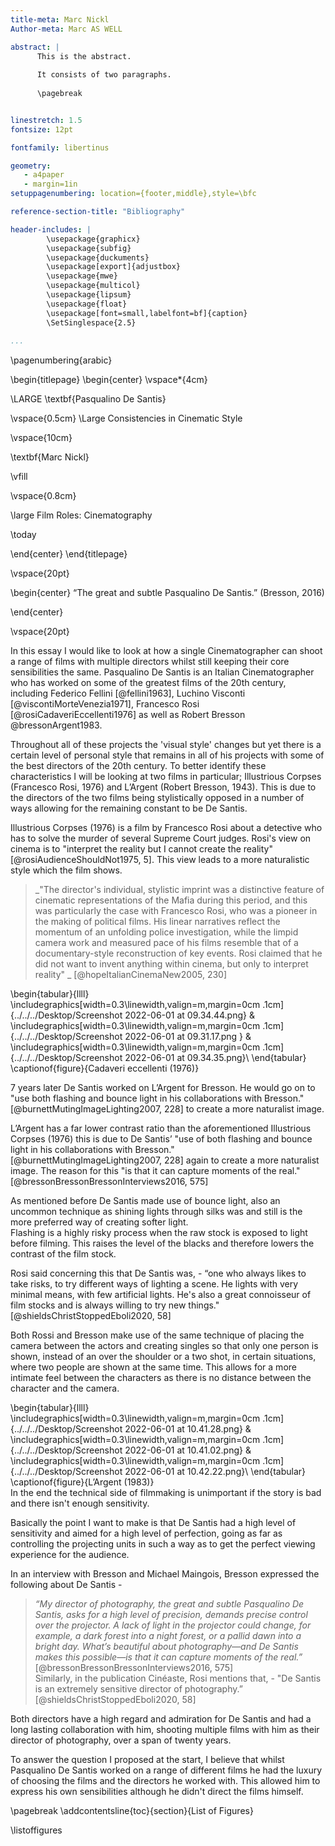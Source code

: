 ```yaml
---
title-meta: Marc Nickl
Author-meta: Marc AS WELL

abstract: |
      This is the abstract.
    
      It consists of two paragraphs.
      
      \pagebreak


linestretch: 1.5
fontsize: 12pt

fontfamily: libertinus

geometry:
   - a4paper
   - margin=1in
setuppagenumbering: location={footer,middle},style=\bfc

reference-section-title: "Bibliography"

header-includes: |
        \usepackage{graphicx}
        \usepackage{subfig}
        \usepackage{duckuments}
        \usepackage[export]{adjustbox}
        \usepackage{mwe}
        \usepackage{multicol}
        \usepackage{lipsum}
        \usepackage{float}
        \usepackage[font=small,labelfont=bf]{caption}
        \SetSinglespace{2.5}
            
...
```



\pagenumbering{arabic}



\begin{titlepage}
    \begin{center}
        \vspace*{4cm}
            
  \LARGE
        \textbf{Pasqualino De Santis}
            
 \vspace{0.5cm}
        \Large
        Consistencies in Cinematic Style
            
   \vspace{10cm}
            
\textbf{Marc Nickl}
            
\vfill
            
            
 \vspace{0.8cm}
                        
   \large
        Film Roles: Cinematography
        
\today
            
 \end{center}
\end{titlepage}

\vspace{20pt}

\begin{center}
“The great and subtle Pasqualino De Santis.” (Bresson, 2016)

\end{center}

\vspace{20pt}

In this essay I would like to look at how a single Cinematographer can shoot a range of films with multiple directors whilst still keeping their core sensibilities the same. Pasqualino De Santis is an Italian Cinematographer who has worked on some of the greatest films of the 20th century, including Federico Fellini [@fellini1963], Luchino Visconti [@viscontiMorteVenezia1971], Francesco Rosi [@rosiCadaveriEccellenti1976] as well as Robert Bresson @bressonArgent1983.

Throughout all of these projects the 'visual style' changes but yet there is a certain level of personal style that remains in all of his projects with some of the best directors of the 20th century. To better identify these characteristics I will be looking at two films in particular; Illustrious Corpses (Francesco Rosi, 1976) and L’Argent (Robert Bresson, 1943).  This is due to the directors of the two films being stylistically opposed in a number of ways allowing for the remaining constant to be De Santis.

Illustrious Corpses (1976) is a film by Francesco Rosi about a detective who has to solve the murder of several Supreme Court judges. Rosi's view on cinema is to "interpret the reality but I cannot create the reality" [@rosiAudienceShouldNot1975, 5]. This view leads to a more naturalistic style which the film shows.

>_"The director's individual, stylistic imprint was a distinctive feature of cinematic representations of the Mafia during this period, and this was particularly the case with Francesco Rosi, who was a pioneer in the making of political films. His linear narratives reflect the momentum of an unfolding police investigation, while the limpid camera work and measured pace of his films resemble that of a documentary-style reconstruction of key events. Rosi claimed that he did not want to invent anything within cinema, but only to interpret reality" _ [@hopeItalianCinemaNew2005, 230]

   \begin{tabular}{llll}
 \includegraphics[width=0.3\linewidth,valign=m,margin=0cm .1cm]{../../../Desktop/Screenshot 2022-06-01 at 09.34.44.png} &
 \includegraphics[width=0.3\linewidth,valign=m,margin=0cm .1cm]{../../../Desktop/Screenshot 2022-06-01 at 09.31.17.png } &
 \includegraphics[width=0.3\linewidth,valign=m,margin=0cm .1cm]{../../../Desktop/Screenshot 2022-06-01 at 09.34.35.png}\\
    \end{tabular}
    \captionof{figure}{Cadaveri eccellenti (1976)}
 
7 years later De Santis worked on L’Argent for Bresson.  He would go on to "use both flashing and bounce light in his collaborations with Bresson." [@burnettMutingImageLighting2007, 228] to create a more naturalist image.

L’Argent has a far lower contrast ratio than the aforementioned Illustrious Corpses (1976) this is due to De Santis’ "use of both flashing and bounce light in his collaborations with Bresson." [@burnettMutingImageLighting2007, 228] again to create a more naturalist image. The reason for this "is that it can capture moments of the real."[@bressonBressonBressonInterviews2016, 575]

As mentioned before De Santis made use of bounce light, also an uncommon technique as shining lights through silks was and still is the more preferred way of creating softer light.     
Flashing is a highly risky process when the raw stock is exposed to light before filming.  This raises the level of the blacks and therefore lowers the contrast of the film stock. 

Rosi said concerning this that De Santis was, - “one who always likes to take risks, to try different ways of lighting a scene. He lights with very minimal means, with few artificial lights. He's also a great connoisseur of film stocks and is always willing to try new things." [@shieldsChristStoppedEboli2020, 58]

Both Rossi and Bresson make use of the same technique of placing the camera between the actors and creating singles so that only one person is shown, instead of an over the shoulder or a two shot, in certain situations, where two people are shown at the same time. This allows for a more intimate feel between the characters as there is no distance between the character and the camera.

   \begin{tabular}{llll}
 \includegraphics[width=0.3\linewidth,valign=m,margin=0cm .1cm]{../../../Desktop/Screenshot 2022-06-01 at 10.41.28.png} &
 \includegraphics[width=0.3\linewidth,valign=m,margin=0cm .1cm]{../../../Desktop/Screenshot 2022-06-01 at 10.41.02.png} &
 \includegraphics[width=0.3\linewidth,valign=m,margin=0cm .1cm]{../../../Desktop/Screenshot 2022-06-01 at 10.42.22.png}\\
    \end{tabular}
    \captionof{figure}{L’Argent (1983)}
\
In the end the technical side of filmmaking is unimportant if the story is bad and there isn't enough sensitivity. 

Basically the point I want to make is that De Santis had a high level of sensitivity and aimed for a high level of perfection, going as far as controlling the projecting units in such a way as to get the perfect viewing experience for the audience.   

In an interview with Bresson and Michael Maingois, Bresson expressed the following about De Santis - 

>_“My director of photography, the great and subtle Pasqualino De Santis, asks for a high level of precision, demands precise control over the projector. A lack of light in the projector could change, for example, a dark forest into a night forest, or a pallid dawn into a bright day. What’s beautiful about photography—and De Santis makes this possible—is that it can capture moments of the real.”_ [@bressonBressonBressonInterviews2016, 575]
\
Similarly, in the publication Cinéaste, Rosi mentions that, -
"De Santis is an extremely sensitive director of photography.” [@shieldsChristStoppedEboli2020, 58]

Both directors have a high regard and admiration for De Santis and had a long lasting collaboration with him, shooting multiple films with him as their director of photography, over a span of twenty years.  

To answer the question I proposed at the start, I believe that whilst Pasqualino De Santis worked on a range of different films he had the luxury of choosing the films and the directors he worked with. This allowed him to express his own sensibilities although he didn't direct the films himself.

\pagebreak
\addcontentsline{toc}{section}{List of Figures}

\listoffigures


